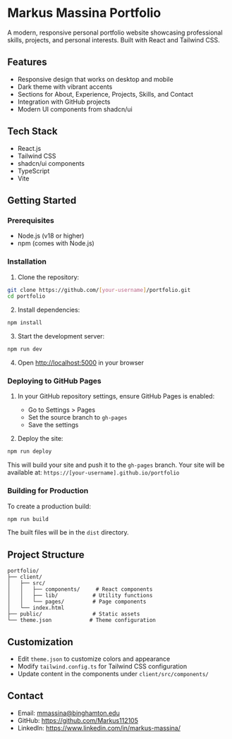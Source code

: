 # Markus Massina Portfolio

A modern, responsive personal portfolio website showcasing professional skills, projects, and personal interests. Built with React and Tailwind CSS.

## Features
- Responsive design that works on desktop and mobile
- Dark theme with vibrant accents
- Sections for About, Experience, Projects, Skills, and Contact
- Integration with GitHub projects
- Modern UI components from shadcn/ui

## Tech Stack
- React.js
- Tailwind CSS
- shadcn/ui components
- TypeScript
- Vite

## Getting Started

### Prerequisites
- Node.js (v18 or higher)
- npm (comes with Node.js)

### Installation

1. Clone the repository:
```bash
git clone https://github.com/[your-username]/portfolio.git
cd portfolio
```

2. Install dependencies:
```bash
npm install
```

3. Start the development server:
```bash
npm run dev
```

4. Open [http://localhost:5000](http://localhost:5000) in your browser

### Deploying to GitHub Pages

1. In your GitHub repository settings, ensure GitHub Pages is enabled:
   - Go to Settings > Pages
   - Set the source branch to `gh-pages`
   - Save the settings

2. Deploy the site:
```bash
npm run deploy
```

This will build your site and push it to the `gh-pages` branch. Your site will be available at:
`https://[your-username].github.io/portfolio`

### Building for Production

To create a production build:
```bash
npm run build
```

The built files will be in the `dist` directory.

## Project Structure
```
portfolio/
├── client/
│   ├── src/
│   │   ├── components/     # React components
│   │   ├── lib/           # Utility functions
│   │   └── pages/         # Page components
│   └── index.html
├── public/                # Static assets
└── theme.json            # Theme configuration
```

## Customization
- Edit `theme.json` to customize colors and appearance
- Modify `tailwind.config.ts` for Tailwind CSS configuration
- Update content in the components under `client/src/components/`

## Contact
- Email: mmassina@binghamton.edu
- GitHub: https://github.com/Markus112105
- LinkedIn: https://www.linkedin.com/in/markus-massina/
